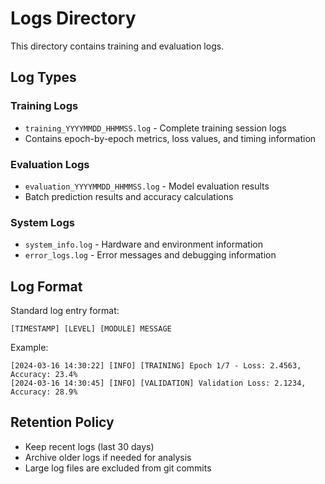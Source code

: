 # Logs Directory

This directory contains training and evaluation logs.

## Log Types

### Training Logs

- `training_YYYYMMDD_HHMMSS.log` - Complete training session logs
- Contains epoch-by-epoch metrics, loss values, and timing information

### Evaluation Logs

- `evaluation_YYYYMMDD_HHMMSS.log` - Model evaluation results
- Batch prediction results and accuracy calculations

### System Logs

- `system_info.log` - Hardware and environment information
- `error_logs.log` - Error messages and debugging information

## Log Format

Standard log entry format:

```
[TIMESTAMP] [LEVEL] [MODULE] MESSAGE
```

Example:

```
[2024-03-16 14:30:22] [INFO] [TRAINING] Epoch 1/7 - Loss: 2.4563, Accuracy: 23.4%
[2024-03-16 14:30:45] [INFO] [VALIDATION] Validation Loss: 2.1234, Accuracy: 28.9%
```

## Retention Policy

- Keep recent logs (last 30 days)
- Archive older logs if needed for analysis
- Large log files are excluded from git commits
